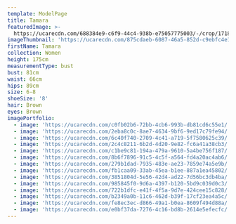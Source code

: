 ```yaml
---
template: ModelPage
title: Tamara
featuredImage: >-
  https://ucarecdn.com/688384e9-c6f9-44c4-938b-e75057775003/-/crop/1718x1288/0,0/-/preview/
imageThumbnail: 'https://ucarecdn.com/875cdaeb-6087-46a5-852d-c9ebfc4e1185/'
firstName: Tamara
collection: Women
height: 175cm
measurementType: bust
bust: 81cm
waist: 66cm
hips: 89cm
size: 6-8
shoeSize: '8'
hair: Brown
eyes: Brown
imagePortfolio:
  - image: 'https://ucarecdn.com/c0fb02b6-72bb-4cb6-993b-db81cd6c55e1/'
  - image: 'https://ucarecdn.com/2eba8c0c-8ae7-4634-9bf6-9ed17c79fe94/'
  - image: 'https://ucarecdn.com/6c40f740-2709-4c41-a719-5f7580625c39/'
  - image: 'https://ucarecdn.com/2c4c8211-6b2d-4d20-9e82-fc6a41a38cb3/'
  - image: 'https://ucarecdn.com/c1be9c81-194a-479a-9610-5a4be756f187/'
  - image: 'https://ucarecdn.com/8b6f7896-91c5-4c5f-a564-fd4a20ac4ab6/'
  - image: 'https://ucarecdn.com/279b1dad-7935-483e-ae23-7859e74a5e9b/'
  - image: 'https://ucarecdn.com/fb1caa09-33ab-45ea-b1ee-887a1ea45802/'
  - image: 'https://ucarecdn.com/3851804d-5e56-42d4-ad22-7d56bc3db4ba/'
  - image: 'https://ucarecdn.com/985845f0-9d6a-4397-b120-5bd9c039d0c3/'
  - image: 'https://ucarecdn.com/722b1dfc-e41f-4f5a-9d7e-424cee15c828/'
  - image: 'https://ucarecdn.com/b2349a0b-11c6-462d-b39f-17cf23ea4a5c/'
  - image: 'https://ucarecdn.com/fe8ec3ec-d866-49a1-b0ea-8609f494d88a/'
  - image: 'https://ucarecdn.com/e0bf37da-7276-4c16-bd8b-2614e5efecfc/'
---
```



